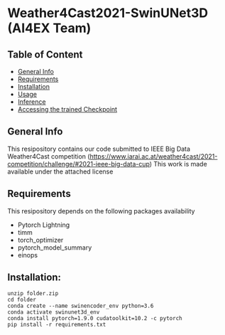 # Weather4Cast2021-SwinUNet3D (AI4EX Team)

## Table of Content
* [General Info](#general-info)
* [Requirements](#requirements)
* [Installation](#installation)
* [Usage](#usage)
* [Inference](#inference)
* [Accessing the trained Checkpoint](#checkpoint)

## General Info
This resipository contains our code submitted to IEEE Big Data Weather4Cast competition (https://www.iarai.ac.at/weather4cast/2021-competition/challenge/#2021-ieee-big-data-cup)
This work is made available under the attached license

## Requirements
This resipository depends on the following packages availability
- Pytorch Lightning
- timm
- torch_optimizer
- pytorch_model_summary
- einops

## Installation:
```
unzip folder.zip
cd folder
conda create --name swinencoder_env python=3.6
conda activate swinunet3d_env
conda install pytorch=1.9.0 cudatoolkit=10.2 -c pytorch
pip install -r requirements.txt
```
<!--
## Usage
- a.1)train from scratch (together with inference predictions)
    ```
    python Traffic4Cast2021/main1.py --nodes 1 --gpus 4 --precision 16 --batch-size 5 --epochs 100 --mlp_ratio 1 --stages 4 --patch_size 4 --dropout 0.0 --start_filters 192 --sampling-step 1 --decode_depth 1 --use_neck --lr 1e-4 --optimizer lamb --merge_type both --mix_features --city_category TEMPORAL --memory_efficient
    ```
- a.2) fine tune a model from a checkpoint
    ```
    python main.py --gpus 1 --city_category TEMPORAL --mode train --name TEMPORAL_real_swinunet3d_141848694 --time-code 20210913T135845 --initial-epoch 36```

- b) evaluate a trained model from a checkpoint (submitted inference)
    ```
    python main.py --gpus 1 --city_category TEMPORAL --mode test --name TEMPORAL_real_swinunet3d_141848694 --time-code 20210913T135845 --initial-epoch 36
    ```
 
## Inference
- a) To generate predictions using our trained model
```
python main.py --gpus 1 --city_category TEMPORAL --mode test --name TEMPORAL_real_swinunet3d_141848694 --time-code 20210913T135845 --initial-epoch 36
```

- b) To create submission in form of a zipped file from files generater in (a)
```
python create_submission.py --name TEMPORAL_real_swinunet3d_141848694 --time-code 20210913T135845 --epoch 36
```

## Accessing the trained checkpoint
Our trained model can be downloaded from https://drive.google.com/file/d/10zM-oiEjRD1rDlDw1bnx06Dl8Z3K3tNQ/view?usp=sharing
-->
